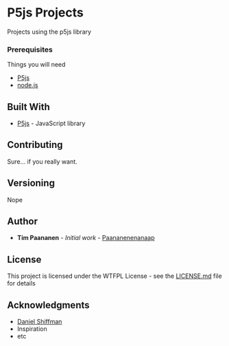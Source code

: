 # P5js Projects
Projects using the p5js library

### Prerequisites

Things you will need

* [P5js](http://p5js.org/)
* [node.js](http://nodejs.org/)

## Built With

* [P5js](http://p5js.org/) - JavaScript library

## Contributing

Sure... if you really want.

## Versioning

Nope

## Author

* **Tim Paananen** - *Initial work* - [Paananenenanaap](https://github.com/paananen/)


## License

This project is licensed under the WTFPL License - see the [LICENSE.md](LICENSE.md) file for details

## Acknowledgments

* [Daniel Shiffman](https://github.com/shiffman)
* Inspiration
* etc
